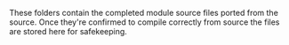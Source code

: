 These folders contain the completed module source files ported from the source. Once they're confirmed to compile correctly from source the files are stored here for safekeeping.